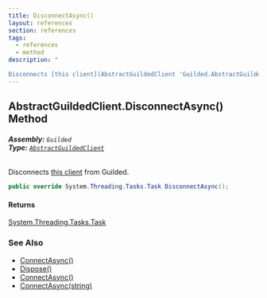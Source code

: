 ```yaml
---
title: DisconnectAsync()
layout: references
section: references
tags:
  - references
  - method
description: "

Disconnects [this client](AbstractGuildedClient 'Guilded.AbstractGuildedClient') from Guilded."
---
```


## AbstractGuildedClient.DisconnectAsync() Method
###### **Assembly:** `Guilded`<br/>**Type:** [`AbstractGuildedClient`](AbstractGuildedClient 'Guilded.AbstractGuildedClient')

Disconnects [this client](AbstractGuildedClient 'Guilded.AbstractGuildedClient') from Guilded.

```csharp
public override System.Threading.Tasks.Task DisconnectAsync();
```

#### Returns
[System.Threading.Tasks.Task](https://docs.microsoft.com/en-us/dotnet/api/System.Threading.Tasks.Task 'System.Threading.Tasks.Task')

### See Also
- [ConnectAsync()](AbstractGuildedClient.ConnectAsync() 'Guilded.AbstractGuildedClient.ConnectAsync()')
- [Dispose()](AbstractGuildedClient.Dispose() 'Guilded.AbstractGuildedClient.Dispose()')
- [ConnectAsync()](GuildedBotClient.ConnectAsync() 'Guilded.GuildedBotClient.ConnectAsync()')
- [ConnectAsync(string)](GuildedBotClient.ConnectAsync(string) 'Guilded.GuildedBotClient.ConnectAsync(string)')